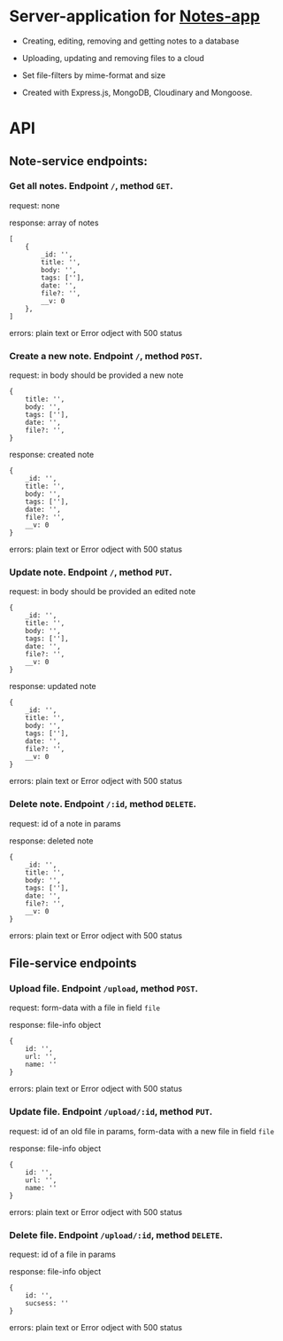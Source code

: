 # Server-application for [Notes-app](https://github.com/dm-rybalchenko/notes-app)

* Creating, editing, removing and getting notes to a database

* Uploading, updating and removing files to a cloud

* Set file-filters by mime-format and size

* Created with Express.js, MongoDB, Cloudinary and Mongoose.


# API

## Note-service endpoints:

### Get all notes. Endpoint `/`, method `GET`.
request: none

response: array of notes

    [
    	{
            _id: '',
            title: '',
            body: '',
            tags: [''],
            date: '',
    		file?: '',
            __v: 0
        },
    ]
errors: plain text or Error odject with 500 status

### Create a new note. Endpoint `/`, method `POST`.
request: in body should be provided a new note

    {
        title: '',
        body: '',
        tags: [''],
        date: '',
    	file?: '',
    }
response: created note

    {
        _id: '',
        title: '',
        body: '',
        tags: [''],
        date: '',
    	file?: '',
        __v: 0
    }
errors: plain text or Error odject with 500 status

### Update note. Endpoint `/`, method `PUT`.
request: in body should be provided an edited note

    {
        _id: '',
        title: '',
        body: '',
        tags: [''],
        date: '',
    	file?: '',
        __v: 0
    }
response: updated note

    {
        _id: '',
        title: '',
        body: '',
        tags: [''],
        date: '',
    	file?: '',
        __v: 0
    }
errors: plain text or Error odject with 500 status

### Delete note. Endpoint `/:id`, method `DELETE`.
request: id of a note in params

response: deleted note

    {
        _id: '',
        title: '',
        body: '',
        tags: [''],
        date: '',
    	file?: '',
        __v: 0
    }
errors: plain text or Error odject with 500 status


## File-service endpoints

### Upload file. Endpoint `/upload`, method `POST`.
request: form-data with a file in field `file`

response: file-info object

    {
    	id: '',
    	url: '',
    	name: ''
    }
errors: plain text or Error odject with 500 status

### Update file. Endpoint `/upload/:id`, method `PUT`.
request: id of an old file in params, form-data with a new file in field `file`

response: file-info object

    {
    	id: '',
    	url: '',
    	name: ''
    }
errors: plain text or Error odject with 500 status

### Delete file. Endpoint `/upload/:id`, method `DELETE`.
request: id of a file in params

response: file-info object

    {
    	id: '',
    	sucsess: ''
    }
errors: plain text or Error odject with 500 status